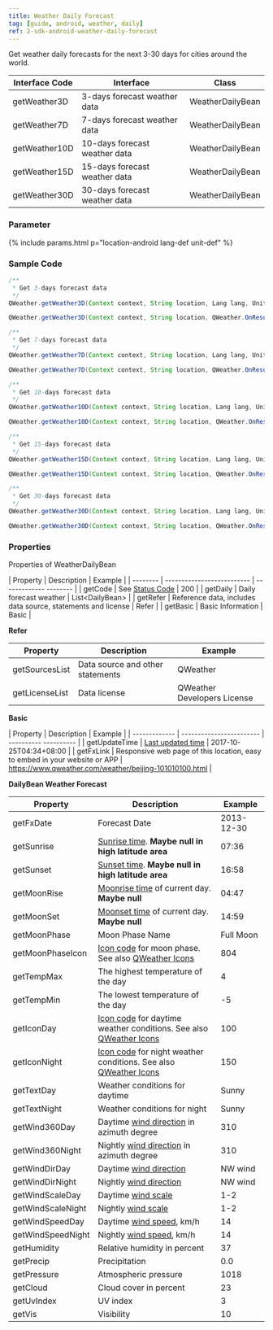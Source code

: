 ```yaml
---
title: Weather Daily Forecast
tag: [guide, android, weather, daily]
ref: 2-sdk-android-weather-daily-forecast
---
```


Get weather daily forecasts for the next 3-30 days for cities around the world.

| Interface Code| Interface  | Class |
| ---------------- | ------------- | ---------------- |
| getWeather3D| 3-days forecast weather data  | WeatherDailyBean |
| getWeather7D| 7-days forecast weather data  | WeatherDailyBean |
| getWeather10D| 10-days forecast weather data  | WeatherDailyBean |
| getWeather15D| 15-days forecast weather data  | WeatherDailyBean |
| getWeather30D| 30-days forecast weather data  | WeatherDailyBean |

### Parameter

{% include params.html p="location-android lang-def unit-def" %}

### Sample Code

```java
/**
 * Get 3-days forecast data
 */
QWeather.getWeather3D(Context context, String location, Lang lang, Unit unit, QWeather.OnResultWeatherDailyListener listener);

QWeather.getWeather3D(Context context, String location, QWeather.OnResultWeatherDailyListener listener);

/**
 * Get 7-days forecast data
 */
QWeather.getWeather7D(Context context, String location, Lang lang, Unit unit, QWeather.OnResultWeatherDailyListener listener);

QWeather.getWeather7D(Context context, String location, QWeather.OnResultWeatherDailyListener listener);

/**
 * Get 10-days forecast data
 */
QWeather.getWeather10D(Context context, String location, Lang lang, Unit unit, QWeather.OnResultWeatherDailyListener listener);

QWeather.getWeather10D(Context context, String location, QWeather.OnResultWeatherDailyListener listener);

/**
 * Get 15-days forecast data
 */
QWeather.getWeather15D(Context context, String location, Lang lang, Unit unit, QWeather.OnResultWeatherDailyListener listener);

QWeather.getWeather15D(Context context, String location, QWeather.OnResultWeatherDailyListener listener);

/**
 * Get 30-days forecast data
 */
QWeather.getWeather30D(Context context, String location, Lang lang, Unit unit, QWeather.OnResultWeatherDailyListener listener);

QWeather.getWeather30D(Context context, String location, QWeather.OnResultWeatherDailyListener listener);
```

### Properties

Properties of WeatherDailyBean

| Property | Description | Example |
| -------- | -------------------------- | ------------- -------- |
| getCode | See [Status Code](/en/docs/resource/status-code/) | 200 |
| getDaily | Daily forecast weather | List&lt;DailyBean&gt; |
| getRefer | Reference data, includes data source, statements and license | Refer |
| getBasic | Basic Information | Basic |

**Refer**

| Property | Description | Example |
| -------------- | ------------ | ------------------ |
| getSourcesList | Data source and other statements | QWeather |
| getLicenseList | Data license | QWeather Developers License |

**Basic**

| Property | Description | Example |
| ------------- | ------------------------ | ---------- ---------- |
| getUpdateTime | [Last updated time](/en/docs/resource/glossary/#update-time) | 2017-10-25T04:34+08:00 |
| getFxLink | Responsive web page of this location, easy to embed in your website or APP | https://www.qweather.com/weather/beijing-101010100.html |

**DailyBean Weather Forecast**

| Property | Description | Example |
| ----------------- | ------------------- | ---------- |
| getFxDate | Forecast Date | 2013-12-30 |
| getSunrise | [Sunrise time](/en/docs/resource/sun-moon-info/#sunrise-and-sunset). **Maybe null in high latitude area** | 07:36 |
| getSunset | [Sunset time](/en/docs/resource/sun-moon-info/#sunrise-and-sunset). **Maybe null in high latitude area** | 16:58 |
| getMoonRise | [Moonrise time](/en/docs/resource/sun-moon-info/#moonrise-and-moonset) of current day. **Maybe null** | 04:47 |
| getMoonSet | [Moonset time](/en/docs/resource/sun-moon-info/#moonrise-and-moonset) of current day. **Maybe null** | 14:59 |
| getMoonPhase | Moon Phase Name | Full Moon |
| getMoonPhaseIcon      | [Icon code](/en/docs/resource/icons/) for moon phase. See also [QWeather Icons](https://icons.qweather.com/en/)  | 804    |
| getTempMax | The highest temperature of the day | 4 |
| getTempMin | The lowest temperature of the day | -5 |
| getIconDay | [Icon code](/en/docs/resource/icons/) for daytime weather conditions. See also [QWeather Icons](https://icons.qweather.com/en/)| 100 |
| getIconNight | [Icon code](/en/docs/resource/icons/) for night weather conditions. See also [QWeather Icons](https://icons.qweather.com/en/) | 150 |
| getTextDay | Weather conditions for daytime | Sunny |
| getTextNight | Weather conditions for night | Sunny |
| getWind360Day | Daytime [wind direction](/en/docs/resource/wind-info/#wind-direction) in azimuth degree | 310 |
| getWind360Night | Nightly [wind direction](/en/docs/resource/wind-info/#wind-direction) in azimuth degree | 310 |
| getWindDirDay | Daytime [wind direction](/en/docs/resource/wind-info/#wind-direction) | NW wind |
| getWindDirNight | Nightly [wind direction](/en/docs/resource/wind-info/#wind-direction) | NW wind |
| getWindScaleDay | Daytime [wind scale](/en/docs/resource/wind-info/#wind-scale) | 1-2 |
| getWindScaleNight | Nightly [wind scale](/en/docs/resource/wind-info/#wind-scale) | 1-2 |
| getWindSpeedDay | Daytime [wind speed](/en/docs/resource/wind-info/#wind-speed), km/h | 14 |
| getWindSpeedNight | Nightly [wind speed](/en/docs/resource/wind-info/#wind-speed), km/h | 14 |
| getHumidity | Relative humidity in percent | 37 |
| getPrecip | Precipitation | 0.0 |
| getPressure | Atmospheric pressure | 1018 |
| getCloud | Cloud cover in percent | 23 |
| getUvIndex | UV index | 3 |
| getVis | Visibility | 10 |
